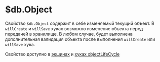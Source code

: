 # $db.Object

Свойство `$db.Object` содержит в себе изменяемый текущий объект. В `willCreate` и `willSave` хуках возможно изменение объекта перед передачей в хранилище. В любом случае, будет выполнена дополнительная валидация объекта после выполнения `willCreate` или `willSave` хука.

Свойство доступно в [экшинах](./store.actions.html) и [хуках objectLifeCycle](./store.objectlifecycle.html)
